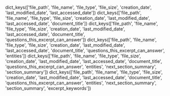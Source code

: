 dict_keys(['file_path', 'file_name', 'file_type', 'file_size', 'creation_date', 'last_modified_date', 'last_accessed_date'])
dict_keys(['file_path', 'file_name', 'file_type', 'file_size', 'creation_date', 'last_modified_date', 'last_accessed_date', 'document_title'])
dict_keys(['file_path', 'file_name', 'file_type', 'file_size', 'creation_date', 'last_modified_date', 'last_accessed_date', 'document_title', 'questions_this_excerpt_can_answer'])
dict_keys(['file_path', 'file_name', 'file_type', 'file_size', 'creation_date', 'last_modified_date', 'last_accessed_date', 'document_title', 'questions_this_excerpt_can_answer', 'entities'])
dict_keys(['file_path', 'file_name', 'file_type', 'file_size', 'creation_date', 'last_modified_date', 'last_accessed_date', 'document_title', 'questions_this_excerpt_can_answer', 'entities', 'next_section_summary', 'section_summary'])
dict_keys(['file_path', 'file_name', 'file_type', 'file_size', 'creation_date', 'last_modified_date', 'last_accessed_date', 'document_title', 'questions_this_excerpt_can_answer', 'entities', 'next_section_summary', 'section_summary', 'excerpt_keywords'])